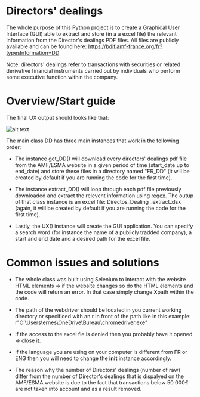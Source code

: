 
# Directors' dealings
The whole purpose of this Python project is to create a Graphical User Interface (GUI) able to extract and store (in a a excel file) the relevant information from the Director's dealings PDF files.
All files are publicly available and can be found here: https://bdif.amf-france.org/fr?typesInformation=DD

Note: directors' dealings refer to transactions with securities or related derivative financial instruments carried out by individuals who perform some executive function within the company.

# Overview/Start guide
The final UX output should looks like that:


![alt text](https://github.com/felgabeee/Directors_Dealing/blob/main/images/AMF_UX.PNG?raw=true)

The main class DD has three main instances that work in the following order:

* The instance get_DD() will download every directors' dealings pdf file from the AMF/ESMA website in a given period of time (start_date up to end_date) and store these files in a directory named "FR_DD" (it will be created by default if you are running the code for the first time).

* The instance extract_DD() will loop through each pdf file previously downloaded and extract the relevent information using [regex](https://fr.wikipedia.org/wiki/Expression_r%C3%A9guli%C3%A8re).
The outup of that class instance is an excel file: Directos_Dealing _extract.xlsx (again, it will be created by default if you are running the code for the first time).

* Lastly, the UX() instance will create the GUI application. You can specify a search word (for instance the name of a publicly tradded company), a start and end date and a desired path for the excel file.

# Common issues and solutions

* The whole class was built using Selenium to interact with the website HTML elements => if the website changes so do the HTML elements and the code will return an error. In that case simply change Xpath within the code.

* The path of the webdriver should be located in you current working directory or specificed with an r in front of the path like in this example: r"C:\Users\ernes\OneDrive\Bureau\chromedriver.exe"

* If the access to the excel fie is denied then you probably have it opened => close it.

* If the language you are using on your computer is different from FR or ENG then you will need to change the __init__ instance accordingly.

* The reason why the number of Directors' dealings (number of raw) differ from the number of Director's dealings that is dispalyed on the AMF/ESMA website is due to the fact that transactions below 50 000€ are not taken into account and as a result removed.


